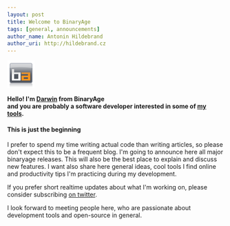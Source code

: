 ```yaml
---
layout: post
title: Welcome to BinaryAge
tags: [general, announcements]
author_name: Antonin Hildebrand
author_uri: http://hildebrand.cz
---
```


<img src="/shared/img/icons/binaryage-badge-64.png" class="intro-icon"/>

**Hello! I'm <a href="http://hildebrand.cz">Darwin</a> from BinaryAge<br/>and you are probably a software developer interested in some of <a href="http://binaryage.com">my tools</a>.**

#### This is just the beginning

I prefer to spend my time writing actual code than writing articles, so please don't expect this to be a frequent blog. I'm going to announce here all major binaryage releases. This will also be the best place to explain and discuss new features. I want also share here general ideas, cool tools I find online and productivity tips I'm practicing during my development.

If you prefer short realtime updates about what I'm working on, please consider subscribing <a href="http://twitter.com/binaryage">on twitter</a>.

I look forward to meeting people here, who are passionate about development tools and open-source in general.